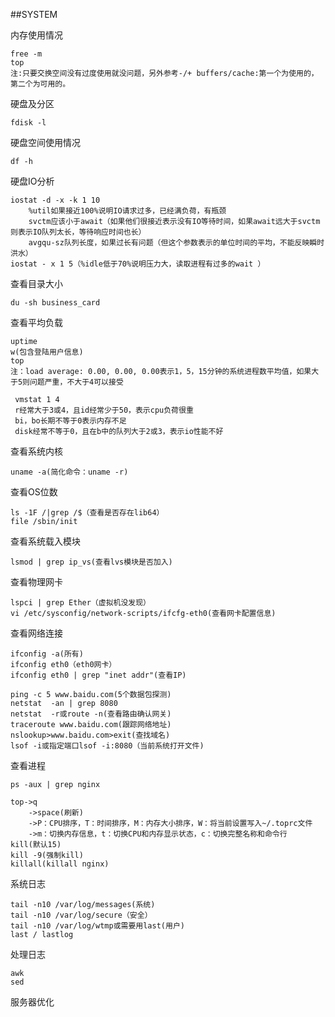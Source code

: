 ##SYSTEM

内存使用情况

	free -m
	top
	注:只要交换空间没有过度使用就没问题，另外参考-/+ buffers/cache:第一个为使用的，第二个为可用的。

硬盘及分区

	fdisk -l

硬盘空间使用情况

	df -h

硬盘IO分析

	iostat -d -x -k 1 10
		%util如果接近100%说明IO请求过多，已经满负荷，有瓶颈
		svctm应该小于await（如果他们很接近表示没有IO等待时间，如果await远大于svctm则表示IO队列太长，等待响应时间也长）
		avgqu-sz队列长度，如果过长有问题（但这个参数表示的单位时间的平均，不能反映瞬时洪水）
	iostat - x 1 5（%idle低于70%说明压力大，读取进程有过多的wait	）

查看目录大小

	du -sh business_card

查看平均负载

	uptime
	w(包含登陆用户信息)
	top
	注：load average: 0.00, 0.00, 0.00表示1，5，15分钟的系统进程数平均值，如果大于5则问题严重，不大于4可以接受

	 vmstat 1 4
	 r经常大于3或4，且id经常少于50，表示cpu负荷很重
	 bi，bo长期不等于0表示内存不足
	 disk经常不等于0，且在b中的队列大于2或3，表示io性能不好

查看系统内核

	uname -a(简化命令：uname -r)

查看OS位数

	ls -1F /|grep /$（查看是否存在lib64）
	file /sbin/init

查看系统载入模块

	lsmod | grep ip_vs(查看lvs模块是否加入)

查看物理网卡

	lspci | grep Ether（虚拟机没发现）
	vi /etc/sysconfig/network-scripts/ifcfg-eth0(查看网卡配置信息)

查看网络连接

	ifconfig -a(所有)
	ifconfig eth0（eth0网卡）
	ifconfig eth0 | grep "inet addr"(查看IP)

	ping -c 5 www.baidu.com(5个数据包探测)
	netstat  -an | grep 8080
	netstat  -r或route -n(查看路由确认网关)
	traceroute www.baidu.com(跟踪网络地址)
	nslookup>www.baidu.com>exit(查找域名)
	lsof -i或指定端口lsof -i:8080（当前系统打开文件)

查看进程
	
	ps -aux | grep nginx

	top->q
		->space(刷新)
		->P：CPU排序，T：时间排序，M：内存大小排序，W：将当前设置写入~/.toprc文件
		->m：切换内存信息，t：切换CPU和内存显示状态，c：切换完整名称和命令行
	kill(默认15)
	kill -9(强制kill)
	killall(killall nginx)

系统日志

	tail -n10 /var/log/messages(系统)
	tail -n10 /var/log/secure（安全）
	tail -n10 /var/log/wtmp或需要用last(用户)
	last / lastlog

处理日志

	awk
	sed

服务器优化

